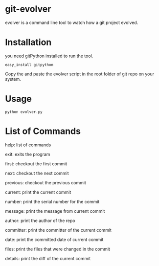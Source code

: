 git-evolver
===========

evolver is a command line tool to watch how a git project evolved.


Installation
=============

you need gitPython installed to run the tool. 

`easy_install gitpython`

Copy the and paste the evolver script in the root folder of git repo on your system.


Usage
=====

`python evolver.py` 


List of Commands
================

  help: list of commands

  exit: exits the program

  first: checkout the first commit

  next: checkout the next commit

  previous: checkout the previous commit

  current: print the current commit

  number: print the serial number for the commit

  message: print the message from current commit

  author: print the author of the repo

  committer: print the committer of the current commit

  date: print the committed date of current commit

  files: print the files that were changed in the commit

  details: print the diff of the current commit


